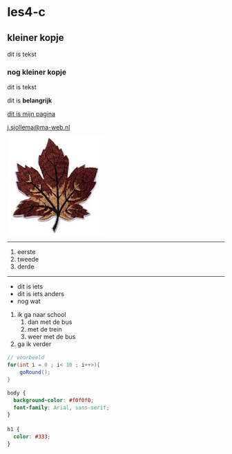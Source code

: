 # les4-c


## kleiner kopje
dit is tekst
### nog kleiner kopje
dit is tekst


dit is **belangrijk**

[dit is mijn pagina](https://sjo.hosts1.ma-cloud.nl/wiskundePortfolio2017/)

<j.sjollema@ma-web.nl>

![Dit is een blaadje](images/plaatje.jpg)

---


1. eerste
2. tweede
3. derde
---

* dit is iets
* dit is iets anders
* nog wat

1. ik ga naar school
   1. dan met de bus
   2. met de trein
   3. weer met de bus
2. ga ik verder

``` cs
// voorbeeld
for(int i = 0 ; i< 10 ; i++>){
    goRound();
}

````

```css
body {
  background-color: #f0f0f0;
  font-family: Arial, sans-serif;
}

h1 {
  color: #333;
}
```
